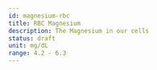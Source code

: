 ```yaml
---
id: magnesium-rbc
title: RBC Magnesium
description: The Magnesium in our cells
status: draft
unit: mg/dL
range: 4.2 - 6.3
---
```


